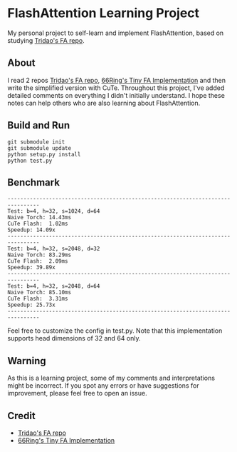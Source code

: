 # FlashAttention Learning Project

My personal project to self-learn and implement FlashAttention, based on studying [Tridao's FA repo](https://github.com/Dao-AILab/flash-attention).

## About
I read 2 repos [Tridao's FA repo](https://github.com/Dao-AILab/flash-attention), [66Ring's Tiny FA Implementation](https://github.com/66RING/tiny-flash-attention) and then write the simplified version with CuTe. Throughout this project, I've added detailed comments on everything I didn't initially understand. I hope these notes can help others who are also learning about FlashAttention.
## Build and Run
```
git submodule init
git submodule update
python setup.py install
python test.py
```
## Benchmark
```
--------------------------------------------------------------------------------
Test: b=4, h=32, s=1024, d=64
Naive Torch: 14.43ms
CuTe Flash:  1.02ms
Speedup: 14.09x
--------------------------------------------------------------------------------
Test: b=4, h=32, s=2048, d=32
Naive Torch: 83.29ms
CuTe Flash:  2.09ms
Speedup: 39.89x
--------------------------------------------------------------------------------
Test: b=4, h=32, s=2048, d=64
Naive Torch: 85.10ms
CuTe Flash:  3.31ms
Speedup: 25.73x
--------------------------------------------------------------------------------
```
Feel free to customize the config in test.py. 
Note that this implementation supports head dimensions of 32 and 64 only.

## Warning
As this is a learning project, some of my comments and interpretations might be incorrect. If you spot any errors or have suggestions for improvement, please feel free to open an issue.

## Credit
- [Tridao's FA repo](https://github.com/Dao-AILab/flash-attention)
- [66Ring's Tiny FA Implementation](https://github.com/66RING/tiny-flash-attention)

